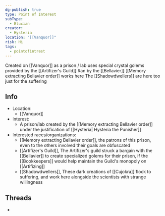```yaml
---
dg-publish: true
type: Point of Interest
subType:
  - Elucian
creator:
  - Hysteria
location: "[[Vanquor]]"
risk: Hi
tags:
  - pointofintrest
---
```

Created on [[Vanquor]] as a prison / lab uses special crystal golems provided by the [[Artifizer's Guild]] Ran by the [[Bellavier]]
[[Memory extracting Bellavier order]] works here 
The [[Shadowdwellers]] are here too just for the suffering
## Info
- Location:
	- [[Vanquor]]
- Interest:
	- A prison/lab created by the [[Memory extracting Bellavier order]] under the justification of [[Hysteria| Hysteria the Punisher]]
- Interested races/organizations:
	- [[Memory extracting Bellavier order]], the patrons of this prison, even to the others involved their goals are obfuscated
	- [[Artifizer's Guild]], The Artifizer's guild struck a bargain with the [[Bellavier]] to create specialized golems for their prison, if the [[Bookkeepers]] would help maintain the Guild's monopoly on [[Artifizing]] 
	- [[Shadowdwellers]], These dark creations of [[Cujokra]] flock to suffering, and work here alongside the scientists with strange willingness 

## Threads
- 